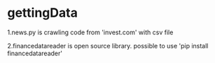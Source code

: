 # gettingData

1.news.py is crawling code from 'invest.com' with csv file

2.financedatareader is open source library. possible to use 'pip install financedatareader'
